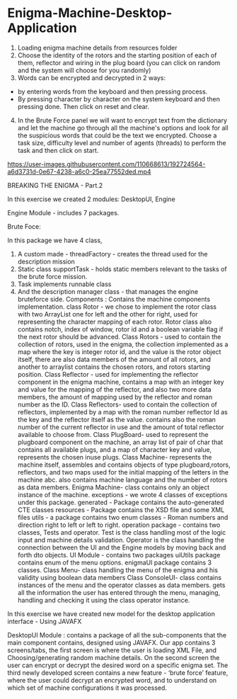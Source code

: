 # Enigma-Machine-Desktop-Application

1. Loading enigma machine details from resources folder
2. Choose the identity of the rotors and the starting position of each of them, reflector and wiring in the plug board (you can click on random and the system will choose for you randomly)
3. Words can be encrypted and decrypted in 2 ways:
- by entering words from the keyboard and then pressing process.
- By pressing character by character on the system keyboard and then pressing done.
Then click on reset and clear.
4. In the Brute Force panel we will want to encrypt text from the dictionary and let the machine go through all the machine's options and look for all the suspicious words that could be the text we encrypted.
  Choose a task size, difficulty level and number of agents (threads) to perform the task and then click on start.


https://user-images.githubusercontent.com/110668613/192724564-a6d3731d-0e67-4238-a6c0-25ea77552ded.mp4


BREAKING THE ENIGMA - Part.2

In this exercise we created 2 modules: DesktopUI, Engine

Engine Module - includes 7 packages.

Brute Foce:

In this package we have 4 class, 
1.	A custom made - threadFactory - creates the thread used for the description mission
2.	Static class supportTask - holds static members relevant to the tasks of the brute force mission.
3.	Task implements runnable class
4.	And the description manager class - that manages the engine bruteforce side.
Components : Contains the machine components implementation.
class Rotor - we chose to implement the rotor class with two ArrayList<Character> one for left and the other for right, used for representing the character mapping of each rotor. Rotor class also contains notch, index of window, rotor id and a boolean variable flag if the next rotor should be advanced.
Class Rotors - used to contain the collection of rotors, used in the enigma, the collection implemented as a map where the key is integer rotor id, and the value is the rotor object itself, there are also data members of the amount of all rotors, and another to arraylist contains the chosen rotors, and rotors starting position.
Class Reflector - used for implementing the reflector component in the enigma machine, contains a map with an integer key and value for the mapping of the reflector, and also two more data members, the amount of mapping used by the reflector and roman number as the ID.
Class Reflectors- used to contain the collection of reflectors, implemented by a map with the roman number reflector Id as the key and the reflector itself as the value. contains also the roman number of the current reflector in use and the amount of total reflector available to choose from.
Class PlugBoard- used to represent the plugboard component on the machine, an array list of pair of char that contains all available plugs, and a map of character key and value, represents the chosen inuse plugs.
Class Machine- represents the machine itself, assembles and contains objects of type plugboard,rotors, reflectors, and two maps used for the initial mapping of the letters in the machine abc. also contains machine language and the number of rotors as data members.
Enigma Machine- class contains only an object instance of the machine.
exceptions - we wrote 4 classes of exceptions under this package.
generated - Package contains the auto-generated CTE classes
resources - Package contains the XSD file and some XML files
utils - a package contains two enum classes - Roman numbers and direction right to left or left to right.
operation package - contains two classes, Tests and operator. Test is the class handling most of the logic input and machine details validation. Operator is the class handling the connection between the UI and the Engine models by moving back and forth dto objects.
UI Module - contains two packages
uiUtils package contains enum of the menu options.
enigmaUI package contains 3 classes.
Class Menu- class handling the menu of the enigma and his validity using boolean data members
Class ConsoleUI- class contains instances of the menu and the operator classes as data members. gets all the information the user has entered through the menu, managing, handling and checking it using the class operator instance.

In this exercise we have created new model for the desktop application interface - Using JAVAFX 
 
DesktopUI Module : contains a package of all the sub-components that the main component contains, designed using JAVAFX.
Our app contains 3 screens/tabs, the first screen is where the user is loading XML File, and Choosing/generating random machine details.
On the second screen the user can encrypt or decrypt the desired word on a specific enigma set.
The third newly developed screen contains a new feature - ‘brute force’ feature, where the user could decrypt an encrypted word, and to understand on which set of machine configurations it was processed.
